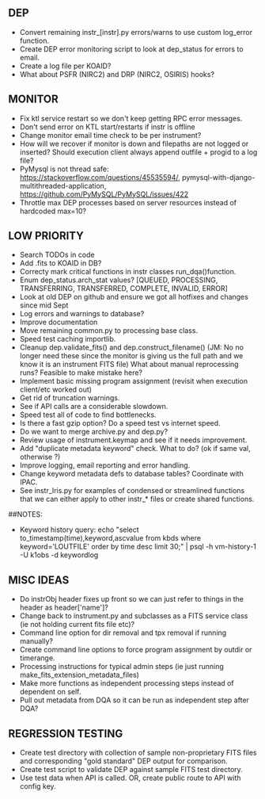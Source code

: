 ## DEP
- Convert remaining instr_[instr].py errors/warns to use custom log_error function.
- Create DEP error monitoring script to look at dep_status for errors to email.
- Create a log file per KOAID?
- What about PSFR (NIRC2) and DRP (NIRC2, OSIRIS) hooks?


## MONITOR
- Fix ktl service restart so we don't keep getting RPC error messages.
- Don't send error on KTL start/restarts if instr is offline
- Change monitor email time check to be per instrument?
- How will we recover if monitor is down and filepaths are not logged or inserted?  Should execution client always append outfile + progid to a log file?
- PyMysql is not thread safe: https://stackoverflow.com/questions/45535594/, pymysql-with-django-multithreaded-application, https://github.com/PyMySQL/PyMySQL/issues/422
- Throttle max DEP processes based on server resources instead of hardcoded max=10?

 
## LOW PRIORITY
- Search TODOs in code
- Add .fits to KOAID in DB?
- Correcty mark critical functions in instr classes run_dqa()function. 
- Enum dep_status.arch_stat values? [QUEUED, PROCESSING, TRANSFERRING, TRANSFERRED, COMPLETE, INVALID, ERROR]
- Look at old DEP on github and ensure we got all hotfixes and changes since mid Sept
- Log errors and warnings to database?
- Improve documentation
- Move remaining common.py to processing base class.
- Speed test caching importlib.  
- Cleanup dep.validate_fits() and dep.construct_filename() (JM: No no longer need these since the monitor is giving us the full path and we know it is an instrument FITS file) What about manual reprocessing runs?  Feasible to make mistake here?
- Implement basic missing program assignment (revisit when execution client/etc worked out)
- Get rid of truncation warnings.
- See if API calls are a considerable slowdown.
- Speed test all of code to find bottlenecks.
- Is there a fast gzip option?  Do a speed test vs internet speed.
- Do we want to merge archive.py and dep.py?
- Review usage of instrument.keymap and see if it needs improvement.
- Add "duplicate metadata keyword" check.  What to do? (ok if same val, otherwise ?)
- Improve logging, email reporting and error handling.
- Change keyword metadata defs to database tables?  Coordinate with IPAC.
- See instr_lris.py for examples of condensed or streamlined functions that we can either apply to other instr_* files or create shared functions.


##NOTES:
- Keyword history query: echo "select to_timestamp(time),keyword,ascvalue from kbds where keyword='LOUTFILE' order by time desc limit 30;" | psql -h vm-history-1 -U k1obs -d keywordlog


## MISC IDEAS
- Do instrObj header fixes up front so we can just refer to things in the header as header['name']?
- Change back to instrument.py and subclasses as a FITS service class (ie not holding current fits file etc)?
- Command line option for dir removal and tpx removal if running manually?
- Create command line options to force program assignment by outdir or timerange.
- Processing instructions for typical admin steps (ie just running make_fits_extension_metadata_files)
- Make more functions as independent processing steps instead of dependent on self.
- Pull out metadata from DQA so it can be run as independent step after DQA? 


## REGRESSION TESTING
- Create test directory with collection of sample non-proprietary FITS files and corresponding "gold standard" DEP output for comparison.
- Create test script to validate DEP against sample FITS test directory.
- Use test data when API is called.  OR, create public route to API with config key.






